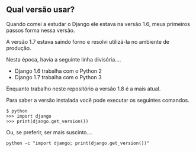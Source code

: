 Qual versão usar?
---


Quando comei a estudar o Django ele estava na versão 1.6, meus primeiros
passos forma nessa versão.

A versão 1.7 estava saindo forno e resolvi utilizá-la no ambiente de produção.

Nesta época, havia a seguinte linha divisória....

+ Django 1.6 trabalha com o Python 2
+ Django 1.7 trabalha com o Python 3

Enquanto trabalho neste repositório a versão 1.8 é a mais atual.


Para saber a versão instalada você pode executar os seguintes comandos.

    $ python
    >>> import django
    >>> print(django.get_version())


Ou, se preferir, ser mais suscinto....

    python -c "import django; print(django.get_version())"


